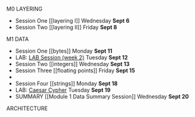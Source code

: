 M0 LAYERING
- Session One [[layering I]]  Wednesday **Sept 6**
- Session Two [[layering II]] Friday **Sept 8**

M1 DATA
- Session One [[bytes]] Monday **Sept 11**
- LAB: [LAB Session (week 2)](obsidian://open?vault=Vault%2023_1120&file=002%20LAB%20SESSIONS%2FWeek%202%20LAB%20session%20Cypher%2C%20A%20simple(ish)%20Caesar%20cypher) Tuesday **Sept 12**
- Session Two [[integers]] Wednesday **Sept 13**
- Session Three [[floating points]] Friday **Sept 15**
-
- Session Four [[strings]] Monday **Sept 18**
- LAB: [Caesar Cypher](obsidian://open?vault=Vault%2023_1120&file=002%20LAB%20SESSIONS%2FWeek%203%20LAB%20session%20Cypher%2C%20A%20simple(ish)%20Caesar%20cypher) Tuesday **Sept 19**
- SUMMARY [[Module 1 Data Summary Session]] Wednesday **Sept 20**

ARCHITECTURE


